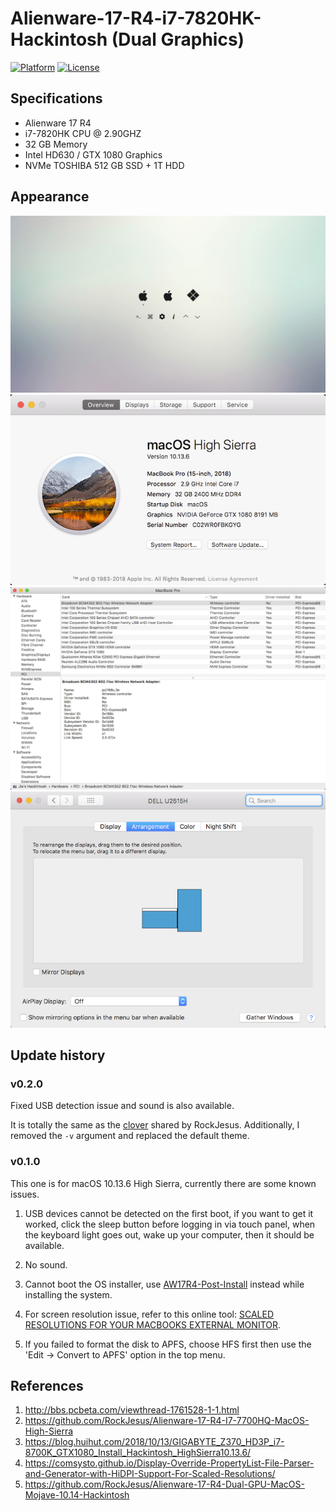 # Alienware-17-R4-i7-7820HK-Hackintosh (Dual Graphics)

[![Platform](https://img.shields.io/badge/platform-macOS-red.svg)](https://developer.apple.com/macos)
[![License](https://img.shields.io/badge/license-MIT-blue.svg)](http://mit-license.org)

## Specifications

- Alienware 17 R4
- i7-7820HK CPU @ 2.90GHZ
- 32 GB Memory
- Intel HD630 / GTX 1080 Graphics
- NVMe TOSHIBA 512 GB SSD + 1T HDD

## Appearance

![](images/boot-screen.jpg)
![](images/about-this-mac.png)
![](images/system-report.png)
![](images/multi-screens.png)

## Update history

### v0.2.0

Fixed USB detection issue and sound is also available.

It is totally the same as the [clover](https://github.com/RockJesus/Alienware-17-R4-Dual-GPU-MacOS-Mojave-10.14-Hackintosh/tree/master/CLOVER-hd630%2Bnv1060) shared by RockJesus. Additionally, I removed the `-v` argument and replaced the default theme.

### v0.1.0

This one is for macOS 10.13.6 High Sierra, currently there are some known issues.

1. USB devices cannot be detected on the first boot, if you want to get it worked, click the sleep button before logging in via touch panel, when the keyboard light goes out, wake up your computer, then it should be available.

2. No sound.

3. Cannot boot the OS installer, use [AW17R4-Post-Install](AW17R4-Post-Install/CLOVER) instead while installing the system.

4. For screen resolution issue, refer to this online tool: [SCALED RESOLUTIONS FOR YOUR MACBOOKS EXTERNAL MONITOR](https://comsysto.github.io/Display-Override-PropertyList-File-Parser-and-Generator-with-HiDPI-Support-For-Scaled-Resolutions/).

5. If you failed to format the disk to APFS, choose HFS first then use the 'Edit -> Convert to APFS' option in the top menu.

## References

1. http://bbs.pcbeta.com/viewthread-1761528-1-1.html
2. https://github.com/RockJesus/Alienware-17-R4-I7-7700HQ-MacOS-High-Sierra
3. https://blog.huihut.com/2018/10/13/GIGABYTE_Z370_HD3P_i7-8700K_GTX1080_Install_Hackintosh_HighSierra10.13.6/
4. https://comsysto.github.io/Display-Override-PropertyList-File-Parser-and-Generator-with-HiDPI-Support-For-Scaled-Resolutions/
5. https://github.com/RockJesus/Alienware-17-R4-Dual-GPU-MacOS-Mojave-10.14-Hackintosh
